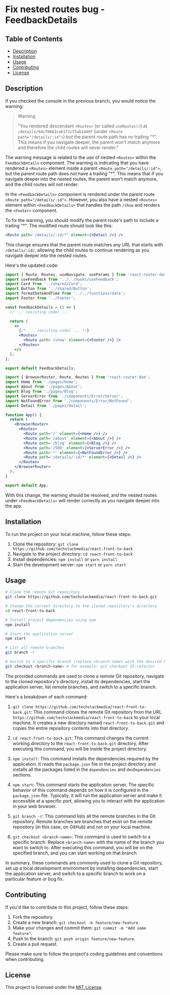 # Fix nested routes bug - FeedbackDetails

## Table of Contents

- [Description](#description)
- [Installation](#installation)
- [Usage](#usage)
- [Contributing](#contributing)
- [License](#license)

## Description

If you checked the console in the previous branch, you would notice the warning:

> Warning
>
> "You rendered descendant `<Routes>` (or called `useRoutes()`) at `/details/64cf0663cab171cf5ab1449f` (under `<Route path="/details/:id">`) but the parent route path has no trailing "*". This means if you navigate deeper, the parent won't match anymore and therefore the child routes will never render."

The warning message is related to the use of nested `<Routes>` within the `FeedbackDetails` component. The warning is indicating that you have rendered a `<Routes>` element inside a parent `<Route path="/details/:id">`, but the parent route path does not have a trailing "*". This means that if you navigate deeper into the nested routes, the parent won't match anymore, and the child routes will not render.

In the `<FeedbackDetails>` component is rendered under the parent route `<Route path="/details/:id">`. However, you also have a nested `<Routes>` element within `<FeedbackDetails>` that handles the path `/show` and renders the `<Footer>` component.

To fix the warning, you should modify the parent route's path to include a trailing "*". The modified route should look like this:

```jsx
<Route path='/details/:id/*' element={<Detail />} />
```

This change ensures that the parent route matches any URL that starts with `/details/:id/`, allowing the child routes to continue rendering as you navigate deeper into the nested routes.

Here's the updated code:

```jsx
import { Route, Routes, useNavigate, useParams } from 'react-router-dom';
import useFeedback from '../../hooks/useFeedback';
import Card from '../shared/Card';
import Button from '../shared/Button';
import formatDateAndTime from '../../functions/date';
import Footer from '../Footer';

const FeedbackDetails = () => {
  // ... (existing code) ...

  return (
    <>
      {/* ... (existing code) ... */}
      <Routes>
        <Route path='/show' element={<Footer />} />
      </Routes>
    </>
  );
};

export default FeedbackDetails;
```

```jsx
import { BrowserRouter, Route, Routes } from 'react-router-dom';
import Home from './pages/Home';
import About from './pages/About';
import Blog from './pages/Blog';
import ServerError from './components/Error/Server';
import NotFoundError from './components/Error/NotFound';
import Detail from './pages/Detail';

function App() {
  return (
    <BrowserRouter>
      <Routes>
        <Route path='/' element={<Home />} />
        <Route path='/about' element={<About />} />
        <Route path='/blog' element={<Blog />} />
        <Route path='/500' element={<ServerError />} />
        <Route path='*' element={<NotFoundError />} />
        <Route path='/details/:id/*' element={<Detail />} />
      </Routes>
    </BrowserRouter>
  );
}

export default App;
```

With this change, the warning should be resolved, and the nested routes under `<FeedbackDetails>` will render correctly as you navigate deeper into the app.

## Installation

To run the project on your local machine, follow these steps:

1. Clone the repository: `git clone https://github.com/techstackmedia/react-front-to-back`
2. Navigate to the project directory: `cd react-front-to-back`
3. Install dependencies: `npm install` or `yarn install`
4. Start the development server: `npm start` or `yarn start`

## Usage

```bash
# Clone the remote Git repository
git clone https://github.com/techstackmedia/react-front-to-back.git

# Change the current directory to the cloned repository's directory
cd react-front-to-back

# Install project dependencies using npm
npm install

# Start the application server
npm start

# List all remote branches
git branch -r

# Switch to a specific branch (replace <branch-name> with the desired branch name)
git checkout <branch-name> # for example: git checkout 35-refactor
```

The provided commands are used to clone a remote Git repository, navigate to the cloned repository's directory, install its dependencies, start the application server, list remote branches, and switch to a specific branch.

Here's a breakdown of each command:

1. `git clone https://github.com/techstackmedia/react-front-to-back.git`: This command clones the remote Git repository from the URL `https://github.com/techstackmedia/react-front-to-back` to your local machine. It creates a new directory named `react-front-to-back.git` and copies the entire repository contents into that directory.

2. `cd react-front-to-back.git`: This command changes the current working directory to the `react-front-to-back.git` directory. After executing this command, you will be inside the project directory.

3. `npm install`: This command installs the dependencies required by the application. It reads the `package.json` file in the project directory and installs all the packages listed in the `dependencies` and `devDependencies` sections.

4. `npm start`: This command starts the application server. The specific behavior of this command depends on how it is configured in the `package.json` file. Typically, it will run the application server and make it accessible at a specific port, allowing you to interact with the application in your web browser.

5. `git branch -r`: This command lists all the remote branches in the Git repository. Remote branches are branches that exist on the remote repository (in this case, on GitHub) and not on your local machine.

6. `git checkout <branch-name>`: This command is used to switch to a specific branch. Replace `<branch-name>` with the name of the branch you want to switch to. After executing this command, you will be on the specified branch, and you can start working on that branch.

In summary, these commands are commonly used to clone a Git repository, set up a local development environment by installing dependencies, start the application server, and switch to a specific branch to work on a particular feature or bug fix.

## Contributing

If you'd like to contribute to this project, follow these steps:

1. Fork the repository.
2. Create a new branch: `git checkout -b feature/new-feature`.
3. Make your changes and commit them: `git commit -m "Add some feature"`.
4. Push to the branch: `git push origin feature/new-feature`.
5. Create a pull request.

Please make sure to follow the project's coding guidelines and conventions when contributing.

## License

This project is licensed under the [MIT License](https://opensource.org/licenses/MIT).

